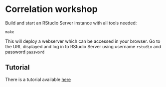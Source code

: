 # Correlation workshop

Build and start an RStudio Server instance with all tools needed:

```
make
```
This will deploy a webserver which can be accessed in your browser.
Go to the URL displayed and log in to RStudio Server using username `rstudio`
and password `password`

## Tutorial

There is a tutorial available [here](https://bioinformatics-leibniz-hki.github.io/correlation-workshop)
